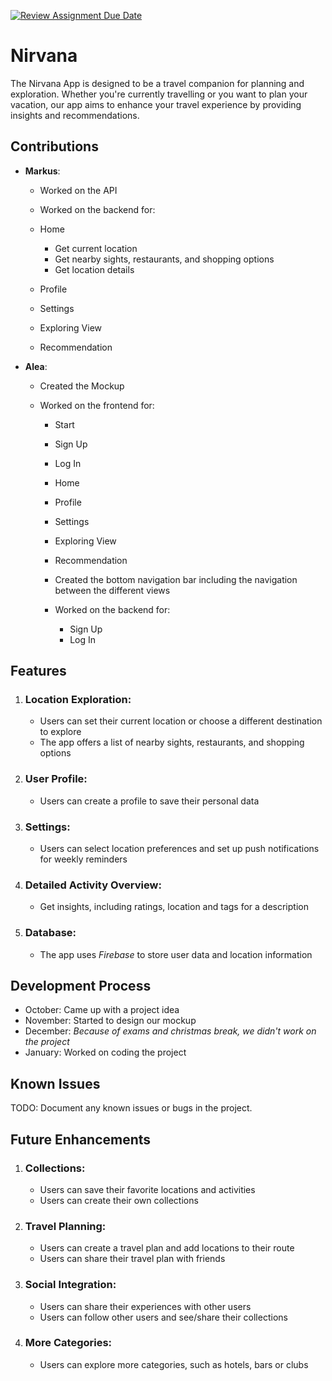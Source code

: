 [![Review Assignment Due Date](https://classroom.github.com/assets/deadline-readme-button-24ddc0f5d75046c5622901739e7c5dd533143b0c8e959d652212380cedb1ea36.svg)](https://classroom.github.com/a/_Od3b_Hk)


# **Nirvana**

The Nirvana App is designed to be a travel companion for planning and exploration. Whether you're currently travelling or you want to plan your vacation, our app aims to enhance your travel experience by providing insights and recommendations.


## Contributions

* **Markus**:
   * Worked on the API
  
   * Worked on the backend for:
   * Home
     * Get current location
     * Get nearby sights, restaurants, and shopping options
     * Get location details
   * Profile 
   * Settings
   * Exploring View
   * Recommendation

* **Alea**:
   * Created the Mockup
  
   * Worked on the frontend for:
     * Start
     * Sign Up
     * Log In
     * Home
     * Profile
     * Settings
     * Exploring View
     * Recommendation
     
     * Created the bottom navigation bar including the navigation between the different views
     
     * Worked on the backend for:
       * Sign Up
       * Log In


## Features

1. ### Location Exploration:
   * Users can set their current location or choose a different destination to explore
   * The app offers a list of nearby sights, restaurants, and shopping options

2. ### User Profile:
   * Users can create a profile to save their personal data

3. ### Settings:
    * Users can select location preferences and set up push notifications for weekly reminders

4. ### Detailed Activity Overview:
   * Get insights, including ratings, location and tags for a description

5. ### Database:
   * The app uses _Firebase_ to store user data and location information


## Development Process

* October: Came up with a project idea
* November: Started to design our mockup
* December: _Because of exams and christmas break, we didn't work on the project_
* January: Worked on coding the project


## Known Issues

  TODO: Document any known issues or bugs in the project.


## Future Enhancements

1. ### Collections:
   * Users can save their favorite locations and activities
   * Users can create their own collections

2. ### Travel Planning:
    * Users can create a travel plan and add locations to their route
    * Users can share their travel plan with friends

3. ### Social Integration:
   * Users can share their experiences with other users
   * Users can follow other users and see/share their collections

4. ### More Categories:
   * Users can explore more categories, such as hotels, bars or clubs